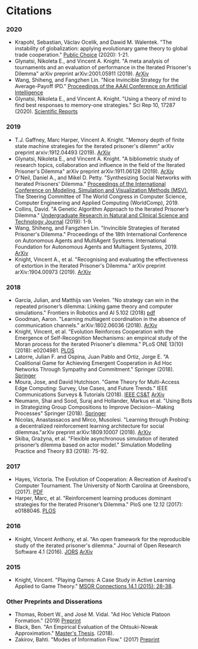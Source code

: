 # Citations

### 2020

* Krapohl, Sebastian, Václav Ocelík, and Dawid M. Walentek. "The instability of globalization: applying evolutionary game theory to global trade cooperation." [Public Choice](https://ideas.repec.org/a/kap/pubcho/vyid10.1007_s11127-020-00799-1.html) (2020): 1-21.
* Glynatsi, Nikoleta E., and Vincent A. Knight. "A meta analysis of tournaments and an evaluation of performance in the Iterated Prisoner's Dilemma" arXiv preprint arXiv:2001.05911 (2019). [ArXiv](https://arxiv.org/abs/2001.05911)
* Wang, Shiheng, and Fangzhen Lin. "Nice Invincible Strategy for the Average-Payoff IPD." [Proceedings of the AAAI Conference on Artificial Intelligence](https://aaai.org/ojs/index.php/AAAI/article/view/5604)
* Glynatsi, Nikoleta E., and Vincent A. Knight. "Using a theory of mind to find best responses to memory-one strategies." Sci Rep 10, 17287 (2020). [Scientific Reports](https://doi.org/10.1038/s41598-020-74181-y)


### 2019

* T.J. Gaffney, Marc Harper, Vincent A. Knight. "Memory depth of finite state machine strategies for the iterated prisoner's dilemm" arXiv preprint arxiv:1912.04493 (2019). [ArXiv](https://arxiv.org/abs/1912.04493)
* Glynatsi, Nikoleta E., and Vincent A. Knight. "A bibliometric study of research topics, collaboration and influence in the field of the Iterated Prisoner's Dilemma" arXiv preprint arXiv:1911.06128 (2019). [ArXiv](https://arxiv.org/abs/1911.06128)
* O'Neil, Daniel A., and Mikel D. Petty. "Synthesizing Social Networks with Iterated Prisoners' Dilemma." [Proceedings of the International Conference on Modeling, Simulation and Visualization Methods (MSV).](https://csce.ucmss.com/cr/books/2019/LFS/CSREA2019/MSV2345.pdf) The Steering Committee of The World Congress in Computer Science, Computer Engineering and Applied Computing (WorldComp), 2019.
* Collins, David. "A Genetic Algorithm Approach to the Iterated Prisoner’s Dilemma." [Undergraduate Research in Natural and Clinical Science and Technology Journal](https://urncst.com/index.php/urncst/article/view/155) (2019): 1-9.
* Wang, Shiheng, and Fangzhen Lin. "Invincible Strategies of Iterated Prisoner's Dilemma." Proceedings of the 18th International Conference on Autonomous Agents and MultiAgent Systems. International Foundation for Autonomous Agents and Multiagent Systems, 2019.  [ArXiv](https://arxiv.org/abs/1712.06488)
* Knight, Vincent A., et al. "Recognising and evaluating the effectiveness of extortion in the Iterated Prisoner's Dilemma." arXiv preprint arXiv:1904.00973 (2019). [ArXiv](https://arxiv.org/abs/1904.00973)

### 2018
* Garcia, Julian, and Matthijs van Veelen. "No strategy can win in the repeated prisoner’s dilemma: Linking game theory and computer simulations." Frontiers in Robotics and AI 5.102 (2018) [pdf](https://static1.squarespace.com/static/56d27a10b6aa606b54a190bf/t/5b864ef11ae6cf2ee0c6c207/1535528708649/20.pdf)
* Goodman, Aaron. "Learning multiagent coordination in the absence of communication channels." arXiv:1802.06036 (2018). [ArXiv](https://arxiv.org/abs/1802.06036)
* Knight, Vincent, et al. "Evolution Reinforces Cooperation with the Emergence of Self-Recognition Mechanisms: an empirical study of the Moran process for the iterated Prisoner's dilemma."  PLoS ONE 13(10) (2018): e0204981. [PLOS](https://journals.plos.org/plosone/article?id=10.1371/journal.pone.0204981)
* Latorre, Julian F. and Ospina, Juan Pablo and Ortiz, Jorge E. "A Coalitional Game for Achieving Emergent Cooperation in Ad Hoc Networks Through Sympathy and Commitment." Springer (2018). [Springer](https://link.springer.com/chapter/10.1007/978-3-030-00350-0_30)
* Moura, Jose, and David Hutchison. "Game Theory for Multi-Access Edge Computing: Survey, Use Cases, and Future Trends." IEEE Communications Surveys & Tutorials (2018). [IEEE CS&T](https://ieeexplore.ieee.org/abstract/document/8424815) [ArXiv](https://arxiv.org/abs/1704.00323)
* Neumann, Shai and Sood, Suraj and Hollander, Markus et al. "Using Bots in Strategizing Group Compositions to Improve Decision--Making Processes" Springer (2018). [Springer](https://link.springer.com/chapter/10.1007/978-3-319-91467-1_24)
* Nicolas, Anastassacos and Mirco, Musolesi. "Learning through Probing: a decentralized reinforcement learning architecture for social dilemmas."arXiv preprint arXiv:1809.10007 (2018). [ArXiv](https://arxiv.org/abs/1809.10007)
* Skiba, Grażyna, et al. "Flexible asynchronous simulation of iterated prisoner’s dilemma based on actor model." Simulation Modelling Practice and Theory 83 (2018): 75-92.

### 2017

* Hayes, Victoria. The Evolution of Cooperation: A Recreation of Axelrod's Computer Tournament. The University of North Carolina at Greensboro, (2017). [PDF](http://libres.uncg.edu/ir/uncg/f/Hayes_uncg_0154M_12243.pdf)
* Harper, Marc, et al. "Reinforcement learning produces dominant strategies for the Iterated Prisoner’s Dilemma." PloS one 12.12 (2017): e0188046.  [PLOS](http://journals.plos.org/plosone/article?id=10.1371/journal.pone.0188046)

### 2016

* Knight, Vincent Anthony, et al. "An open framework for the reproducible study of the iterated prisoner's dilemma." Journal of Open Research Software 4.1 (2016). [JORS](https://openresearchsoftware.metajnl.com/articles/10.5334/jors.125/) [ArXiv](https://arxiv.org/abs/1604.00896)

### 2015

* Knight, Vincent. "Playing Games: A Case Study in Active Learning Applied to Game Theory." [MSOR Connections 14.1 (2015): 28-38](https://journals.gre.ac.uk/index.php/msor/article/download/254/254).

### Other Preprints and Disserations

* Thomas, Robert W., and José M. Vidal. "Ad Hoc Vehicle Platoon Formation." (2019) [Preprint](http://jmvidal.cse.sc.edu/papers/thomas19a.pdf)
* Black, Ben. "An Empirical Evaluation of the Ohtsuki-Nowak Approximation." [Master's Thesis](https://www.lancaster.ac.uk/~blackb/documents/MScDiss.pdf). (2018).
* Zakirov, Bahti. "Modes of Information Flow." (2017) [Preprint](http://london.ucdavis.edu/~reu/REU17/Papers/zakirov.pdf)

